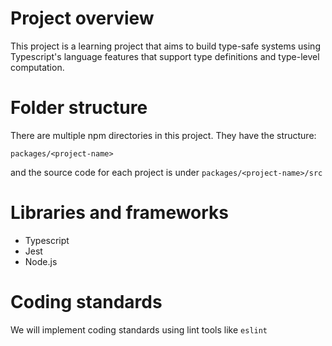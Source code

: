 # Project overview

This project is a learning project that aims to build type-safe systems using Typescript's language features that support type definitions and type-level computation.

# Folder structure

There are multiple npm directories in this project. They have the structure:

`packages/<project-name>`

and the source code for each project is under
`packages/<project-name>/src`

# Libraries and frameworks
- Typescript
- Jest
- Node.js

# Coding standards
We will implement coding standards using lint tools like `eslint`